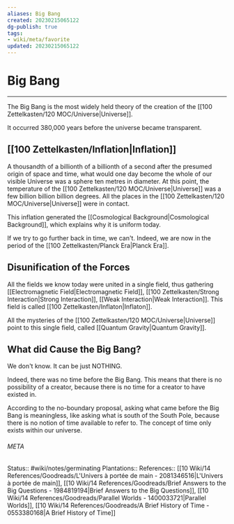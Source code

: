 ```yaml
---
aliases: Big Bang
created: 20230215065122
dg-publish: true
tags:
- wiki/meta/favorite
updated: 20230215065122
---
```

# Big Bang
---
The Big Bang is the most widely held theory of the creation of the [[100 Zettelkasten/120 MOC/Universe\|Universe]].

It occurred 380,000 years before the universe became transparent.

## [[100 Zettelkasten/Inflation\|Inflation]]
A thousandth of a billionth of a billionth of a second after the presumed origin of space and time, what would one day become the whole of our visible Universe was a sphere ten metres in diameter. At this point, the temperature of the [[100 Zettelkasten/120 MOC/Universe\|Universe]] was a few billion billion billion degrees. All the places in the [[100 Zettelkasten/120 MOC/Universe\|Universe]] were in contact.

This inflation generated the [[Cosmological Background\|Cosmological Background]], which explains why it is uniform today.

If we try to go further back in time, we can't. Indeed, we are now in the period of the [[100 Zettelkasten/Planck Era\|Planck Era]].

## Disunification of the Forces
All the fields we know today were united in a single field, thus gathering [[Electromagnetic Field\|Electromagnetic Field]], [[100 Zettelkasten/Strong Interaction\|Strong Interaction]], [[Weak Interaction\|Weak Interaction]]. This field is called [[100 Zettelkasten/Inflaton\|Inflaton]].

All the mysteries of the [[100 Zettelkasten/120 MOC/Universe\|Universe]] point to this single field, called [[Quantum Gravity\|Quantum Gravity]].

## What did Cause the Big Bang?
We don't know. It can be just NOTHING.

Indeed, there was no time before the Big Bang. This means that there is no possibility of a creator, because there is no time for a creator to have existed in.

According to the no-boundary proposal, asking what came before the Big Bang is meaningless, like asking what is south of the South Pole, because there is no notion of time available to refer to. The concept of time only exists within our universe.



###### META
Status:: #wiki/notes/germinating 
Plantations:: 
References:: [[10 Wiki/14 References/Goodreads/L'Univers à portée de main - 2081346516\|L'Univers à portée de main]], [[10 Wiki/14 References/Goodreads/Brief Answers to the Big Questions - 1984819194\|Brief Answers to the Big Questions]], [[10 Wiki/14 References/Goodreads/Parallel Worlds - 1400033721\|Parallel Worlds]], [[10 Wiki/14 References/Goodreads/A Brief History of Time - 0553380168\|A Brief History of Time]]
